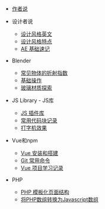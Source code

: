 <!-- docs/_sidebar.md -->

- [作者说](README "一个普通作者的自我声明！")
<!-- - [作者](autor.md "一个普通作者的自我声明！") -->
<!-- - [Blender](blender/guide) -->
- 设计者说
    - [设计风格英文](design/words.md "常见的流行风格英文")
    - [设计风格特点](design/styles.md "常见的流行风格英文")
    - [AE 基础速记](design/AE.md "AE 基础速记")


- Blender
    - [常见物体的折射指数](blender/refraction)
    - [基础操作](blender/git)
    - [玻璃材质探索](blender/project)

- JS Library - JS库 
    - [JS 插件库](jslib/jslib-plugins.md)
    - [常用代码块记录](jslib/js-note.md.md)
    - [打字机效果](jslib/typed.md)

- Vue和npm
    - [Vue 安装和搭建](vue/start)
    - [Git 常用命令](vue/git)
    - [ Vue 项目学习记录](vue/project)
   
- PHP
    - [PHP 模板化页面结构](php/start)
    - [将PHP数组转换为Javascript数组](php/basic)




